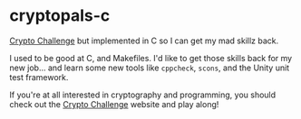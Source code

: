 # cryptopals-c

[Crypto Challenge](http://cryptopals.com/) but implemented in C so I can get
my mad skillz back.

I used to be good at C, and Makefiles. I'd like to get those skills back for my
new job... and learn some new tools like `cppcheck`, `scons`, and the Unity
unit test framework.

If you're at all interested in cryptography and programming, you should check
out the [Crypto Challenge](http://cryptopals.com/) website and play along!
